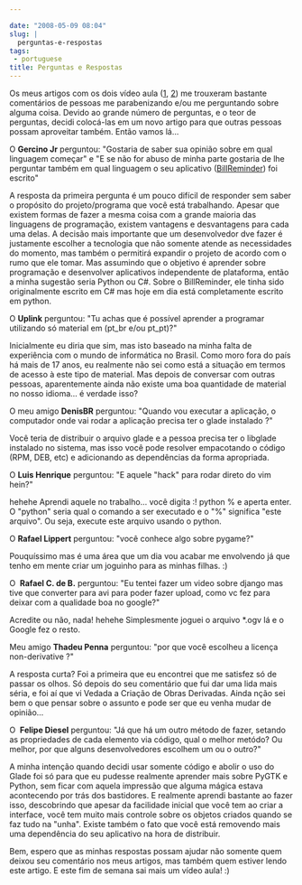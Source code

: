 ```yaml
---

date: "2008-05-09 08:04"
slug: |
  perguntas-e-respostas
tags:
 - portuguese
title: Perguntas e Respostas
---
```


Os meus artigos com os dois vídeo aula
([1](http://blog.ogmaciel.com/?p=413),
[2](http://blog.ogmaciel.com/?p=415)) me trouxeram bastante comentários
de pessoas me parabenizando e/ou me perguntando sobre alguma coisa.
Devido ao grande número de perguntas, e o teor de perguntas, decidi
colocá-las em um novo artigo para que outras pessoas possam aproveitar
também. Então vamos lá...

O **Gercino Jr** perguntou: "Gostaria de saber sua opinião sobre em qual
linguagem começar" e "E se não for abuso de minha parte gostaria de lhe
perguntar também em qual linguagem o seu aplicativo
([BillReminder](http://billreminder.gnulinuxbrasil.org/)) foi escrito"

A resposta da primeira pergunta é um pouco difícil de responder sem
saber o propósito do projeto/programa que você está trabalhando. Apesar
que existem formas de fazer a mesma coisa com a grande maioria das
linguagens de programação, existem vantagens e desvantagens para cada
uma delas. A decisão mais importante que um desenvolvedor dve fazer é
justamente escolher a tecnologia que não somente atende as necessidades
do momento, mas também o permitirá expandir o projeto de acordo com o
rumo que ele tomar. Mas assumindo que o objetivo é aprender sobre
programação e desenvolver aplicativos independente de plataforma, então
a minha sugestão seria Python ou C\#. Sobre o BillReminder, ele tinha
sido originalmente escrito em C\# mas hoje em dia está completamente
escrito em python.

O **Uplink** perguntou: "Tu achas que é possível aprender a programar
utilizando só material em (pt_br e/ou pt_pt)?"

Inicialmente eu diria que sim, mas isto baseado na minha falta de
experiência com o mundo de informática no Brasil. Como moro fora do país
há mais de 17 anos, eu realmente não sei como está a situação em termos
de acesso à este tipo de material. Mas depois de conversar com outras
pessoas, aparentemente ainda não existe uma boa quantidade de material
no nosso idioma... é verdade isso?

O meu amigo **DenisBR** perguntou: "Quando vou executar a aplicação, o
computador onde vai rodar a aplicação precisa ter o glade instalado ?"

Você teria de distribuir o arquivo glade e a pessoa precisa ter o
libglade instalado no sistema, mas isso você pode resolver empacotando o
código (RPM, DEB, etc) e adicionando as dependências da forma
apropriada.

O **Luis Henrique** perguntou: "E aquele "hack" para rodar direto do vim
hein?"

hehehe Aprendi aquele no trabalho... você digita :! python % e aperta
enter. O "python" seria qual o comando a ser executado e o "%" significa
"este arquivo". Ou seja, execute este arquivo usando o python.

O **Rafael Lippert** perguntou: "você conhece algo sobre pygame?"

Pouquíssimo mas é uma área que um dia vou acabar me envolvendo já que
tenho em mente criar um joguinho para as minhas filhas. :)

O  **Rafael C. de B.** perguntou: "Eu tentei fazer um video sobre django
mas tive que converter para avi para poder fazer upload, como vc fez
para deixar com a qualidade boa no google?"

Acredite ou não, nada! hehehe Simplesmente joguei o arquivo \*.ogv lá e
o Google fez o resto.

Meu amigo **Thadeu Penna** perguntou: "por que você escolheu a licença
non-derivative ?"

A resposta curta? Foi a primeira que eu encontrei que me satisfez só de
passar os olhos. Só depois do seu comentário que fui dar uma lida mais
séria, e foi aí que vi Vedada a Criação de Obras Derivadas. Ainda nção
sei bem o que pensar sobre o assunto e pode ser que eu venha mudar de
opinião...

O  **Felipe Diesel** perguntou: "Já que há um outro método de fazer,
setando as propriedades de cada elemento via código, qual o melhor
metódo? Ou melhor, por que alguns desenvolvedores escolhem um ou o
outro?"

A minha intenção quando decidi usar somente código e abolir o uso do
Glade foi só para que eu pudesse realmente aprender mais sobre PyGTK e
Python, sem ficar com aquela impressão que alguma mágica estava
acontecendo por trás dos bastidores. E realmente aprendi bastante ao
fazer isso, descobrindo que apesar da facilidade inicial que você tem ao
criar a interface, você tem muito mais controle sobre os objetos criados
quando se faz tudo na "unha". Existe também o fato que você está
removendo mais uma dependência do seu aplicativo na hora de distribuir.

Bem, espero que as minhas respostas possam ajudar não somente quem
deixou seu comentário nos meus artigos, mas também quem estiver lendo
este artigo. E este fim de semana sai mais um vídeo aula! :)
